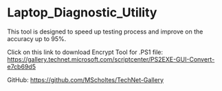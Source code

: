# Laptop_Diagnostic_Utility
This tool is designed to speed up testing process and improve on the accuracy up to 95%. 

Click on this link to download Encrypt Tool for .PS1 file: https://gallery.technet.microsoft.com/scriptcenter/PS2EXE-GUI-Convert-e7cb69d5

GitHub: https://github.com/MScholtes/TechNet-Gallery

